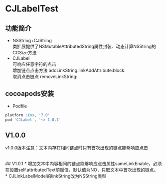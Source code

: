 # CJLabelTest 

## 功能简介
* NSString+CJString <br/>
类扩展提供了NSMutableAttributedString属性封装、动态计算NSString的CGSize方法
* CJLabel<br/>
可响应任意字符的点击<br/>
增加链点点击方法 addLinkString:linkAddAttribute:block:<br/>
取消点击链点 removeLinkString:<br/>

## cocoapods安装
* Podfile<br/>
```ruby
platform :ios, '7.0'
pod 'CJLabel', '~> 1.0.1'
```

## V1.0.0
v1.0.0版本注意：文本内存在相同链点时只有首次出现的链点能够响应点击

<br/>
## V1.0.1
*  增加文本中内容相同的链点能够响应点击属性sameLinkEnable，必须在设置self.attributedText前赋值，默认值为NO，只取文本中首次出现的链点。<br/>
*  CJLinkLabelModel的linkString改为NSString类型<br/>
